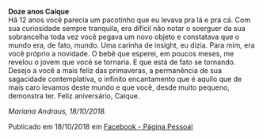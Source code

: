 **Doze anos Caíque**  
Há 12 anos você parecia um pacotinho que eu levava pra lá e pra cá. Com sua curiosidade sempre tranquila, era difícil não notar o soerguer da sua sobrancelha toda vez você pegava um novo objeto e constatava que o mundo era, de fato, mundo. Uma carinha de insight, eu dizia. Para mim, era você próprio a novidade. O bebê que esperei, em poucos meses, me revelou o jovem que você se tornaria. E que está de fato se tornando. Desejo a você a mais feliz das primaveras, a permanência de sua sagacidade contemplativa, o infinito encantamento que é aquilo que de mais caro levamos deste mundo e que você, desde muito pequeno, demonstra ter. Feliz aniversário, Caíque.

*Mariana Andraus, 18/10/2018.*

Publicado em 18/10/2018 em [Facebook - Página Pessoal](https://www.facebook.com/mariana.b.andraus/posts/10157817083987678)